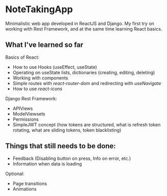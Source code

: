 # NoteTakingApp

Minimalistic web app developed in ReactJS and Django. My first try on working with Rest Framework, and at the same time learning React basics.

## What I've learned so far

Basics of React:

- How to use Hooks (useEffect, useState)
- Operating on useState lists, dictionaries (creating, editing, deleting)
- Working with components
- Simple routes with _react-router-dom_ and redirecting with _useNavigate_
- How to use _react-icons_

Django Rest Framework:

- APIViews
- ModelViewsets
- Permissions
- SimpleJWT concept (how tokens are structured, what is refresh token rotating, what are sliding tokens, token blacklisting)

## Things that still needs to be done:

- Feedback (Disabling button on press, Info on error, etc.)
- Information when data is loading

Optional:

- Page transitions
- Animations
